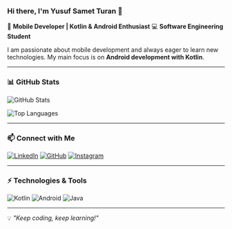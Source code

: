 ### Hi there, I'm Yusuf Samet Turan 👋

🚀 **Mobile Developer | Kotlin & Android Enthusiast**
💻 **Software Engineering Student**

I am passionate about mobile development and always eager to learn new technologies. My main focus is on **Android development with Kotlin**.

---

### 📊 GitHub Stats
![GitHub Stats](https://github-readme-stats.vercel.app/api?username=YSTuran&show_icons=true&theme=light)

![Top Languages](https://github-readme-stats.vercel.app/api/top-langs/?username=YSTuran&layout=compact&theme=light)


---

### 📫 Connect with Me
[![LinkedIn](https://img.shields.io/badge/LinkedIn-%230077B5.svg?style=for-the-badge&logo=linkedin&logoColor=white)](https://www.linkedin.com/in/yusuf-samet-turan-a797892ba)
[![GitHub](https://img.shields.io/badge/GitHub-181717.svg?style=for-the-badge&logo=github&logoColor=white)](https://github.com/YSTuran)
[![Instagram](https://img.shields.io/badge/Instagram-E4405F.svg?style=for-the-badge&logo=instagram&logoColor=white)](https://www.instagram.com/yusuf_turan0405)

---

### ⚡ Technologies & Tools
![Kotlin](https://img.shields.io/badge/Kotlin-%230095D5.svg?style=for-the-badge&logo=kotlin&logoColor=white)
![Android](https://img.shields.io/badge/Android-3DDC84?style=for-the-badge&logo=android&logoColor=white)
![Java](https://img.shields.io/badge/Java-%23ED8B00.svg?style=for-the-badge&logo=openjdk&logoColor=white)

---

💡 *"Keep coding, keep learning!"*
